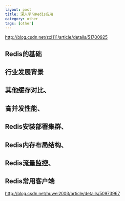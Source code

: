 ```yaml
---
layout: post
title: 深入学习Redis应用
category: other
tags: [other]
---
```

http://blog.csdn.net/zcl111/article/details/51700925
## Redis的基础

## 行业发展背景

## 其他缓存对比、
## 高并发性能、
## Redis安装部署集群、
## Redis内存布局结构、
## Redis流量监控、
## Redis常用客户端



http://blog.csdn.net/huwei2003/article/details/50973967
